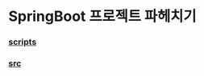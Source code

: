# SpringBoot 프로젝트 파헤치기

### [scripts](https://github.com/nwerl/springboot2-example/tree/master/scripts)  
### [src](https://github.com/nwerl/springboot2-example/tree/master/src)  

